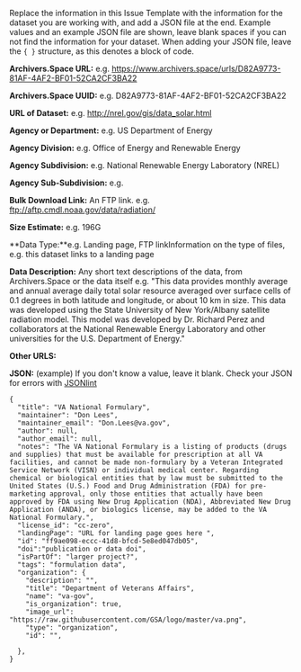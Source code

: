 Replace the information in this Issue Template with the information for the dataset you are working with, and add a JSON file at the end. Example values and an example JSON file are shown, leave blank spaces if you can not find the information for your dataset.
When adding your JSON file, leave the ``` { } ``` structure, as this denotes a block of code.

**Archivers.Space URL:** e.g. https://www.archivers.space/urls/D82A9773-81AF-4AF2-BF01-52CA2CF3BA22

**Archivers.Space UUID:** e.g. D82A9773-81AF-4AF2-BF01-52CA2CF3BA22

**URL of Dataset:** e.g. http://nrel.gov/gis/data_solar.html

**Agency or Department:** e.g. US Department of Energy 

**Agency Division:** e.g. Office of Energy and Renewable Energy

**Agency Subdivision:** e.g. National Renewable Energy Laboratory (NREL)

**Agency Sub-Subdivision:** e.g. 

**Bulk Download Link:** An FTP link. e.g. ftp://aftp.cmdl.noaa.gov/data/radiation/

**Size Estimate:** e.g. 196G

**Data Type:**e.g. Landing page, FTP linkInformation on the type of files, e.g. this dataset links to a landing page

**Data Description:** Any short text descriptions of the data, from Archivers.Space or the data itself e.g. "This data provides monthly average and annual average daily total solar resource averaged over surface cells of 0.1 degrees in both latitude and longitude, or about 10 km in size. This data was developed using the State University of New York/Albany satellite radiation model. This model was developed by Dr. Richard Perez and collaborators at the National Renewable Energy Laboratory and other universities for the U.S. Department of Energy." 

**Other URLS:**

**JSON:**
(example)
If you don't know a value, leave it blank. Check your JSON for errors with [JSONlint](http://jsonlint.com/)
```
{
  "title": "VA National Formulary",
  "maintainer": "Don Lees",
  "maintainer_email": "Don.Lees@va.gov",
  "author": null,
  "author_email": null,
  "notes": "The VA National Formulary is a listing of products (drugs and supplies) that must be available for prescription at all VA facilities, and cannot be made non-formulary by a Veteran Integrated Service Network (VISN) or individual medical center. Regarding chemical or biological entities that by law must be submitted to the United States (U.S.) Food and Drug Administration (FDA) for pre-marketing approval, only those entities that actually have been approved by FDA using New Drug Application (NDA), Abbreviated New Drug Application (ANDA), or biologics license, may be added to the VA National Formulary.",
  "license_id": "cc-zero",
  "landingPage": "URL for landing page goes here ",
  "id": "ff9ae098-eccc-41d8-bfcd-5e8ed047db05",
  "doi":"publication or data doi",
  "isPartOf": "larger project?",
  "tags": "formulation data",
  "organization": {
    "description": "",
    "title": "Department of Veterans Affairs",
    "name": "va-gov",
    "is_organization": true,
    "image_url": "https://raw.githubusercontent.com/GSA/logo/master/va.png",
    "type": "organization",
    "id": "",
    
  },
}
```
